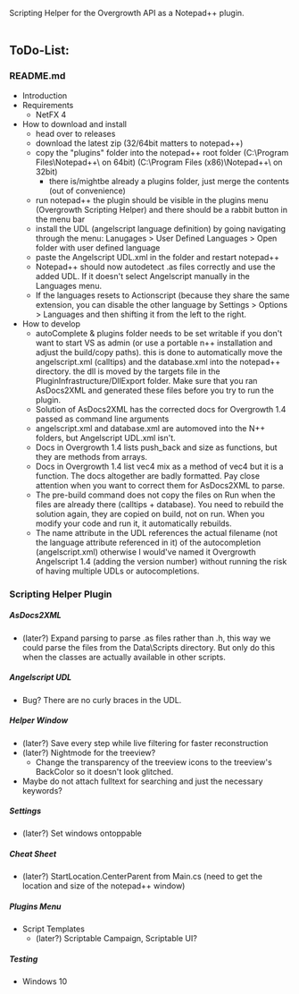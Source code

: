 Scripting Helper for the Overgrowth API as a Notepad++ plugin.
<br><br>

ToDo-List:
---
### README.md
- Introduction
- Requirements
  - NetFX 4
- How to download and install
  - head over to releases
  - download the latest zip (32/64bit matters to notepad++)
  - copy the "plugins" folder into the notepad++ root folder (C:\Program Files\Notepad++\ on 64bit) (C:\Program Files (x86)\Notepad++\ on 32bit)
    - there is/mightbe already a plugins folder, just merge the contents (out of convenience)
  - run notepad++ the plugin should be visible in the plugins menu (Overgrowth Scripting Helper) and there should be a rabbit button in the menu bar
  - install the UDL (angelscript language definition) by going navigating through the menu: Lanugages > User Defined Languages > Open folder with user defined language
  - paste the Angelscript UDL.xml in the folder and restart notepad++
  - Notepad++ should now autodetect .as files correctly and use the added UDL. If it doesn't select Angelscript manually in the Languages menu.
  - If the languages resets to Actionscript (because they share the same extension, you can disable the other language by Settings > Options > Languages and then shifting it from the left to the right.
- How to develop
  - autoComplete & plugins folder needs to be set writable if you don't want to start VS as admin (or use a portable n++ installation and adjust the build/copy paths). this is done to automatically move the angelscript.xml (calltips) and the database.xml into the notepad++ directory. the dll is moved by the targets file in the PluginInfrastructure/DllExport folder. Make sure that you ran AsDocs2XML and generated these files before you try to run the plugin.
  - Solution of AsDocs2XML has the corrected docs for Overgrowth 1.4 passed as command line arguments
  - angelscript.xml and database.xml are automoved into the N++ folders, but Angelscript UDL.xml isn't.
  - Docs in Overgrowth 1.4 lists push_back and size as functions, but they are methods from arrays.
  - Docs in Overgrowth 1.4 list vec4 mix as a method of vec4 but it is a function. The docs altogether are badly formatted. Pay close attention when you want to correct them for AsDocs2XML to parse.
  - The pre-build command does not copy the files on Run when the files are already there (calltips + database). You need to rebuild the solution again, they are copied on build, not on run. When you modify your code and run it, it automatically rebuilds.
  - The name attribute in the UDL references the actual filename (not the language attribute referenced in it) of the autocompletion (angelscript.xml) otherwise I would've named it Overgrowth Angelscript 1.4 (adding the version number) without running the risk of having multiple UDLs or autocompletions.

### Scripting Helper Plugin

##### AsDocs2XML
- (later?) Expand parsing to parse .as files rather than .h, this way we could parse the files from the Data\Scripts directory. But only do this when the classes are actually available in other scripts.

##### Angelscript UDL
- Bug? There are no curly braces in the UDL.

##### Helper Window
- (later?) Save every step while live filtering for faster reconstruction
- (later?) Nightmode for the treeview?
  - Change the transparency of the treeview icons to the treeview's BackColor so it doesn't look glitched.
- Maybe do not attach fulltext for searching and just the necessary keywords?

##### Settings
- (later?) Set windows ontoppable

##### Cheat Sheet
- (later?) StartLocation.CenterParent from Main.cs (need to get the location and size of the notepad++ window)

##### Plugins Menu
- Script Templates
  - (later?) Scriptable Campaign, Scriptable UI?

##### Testing
- Windows 10